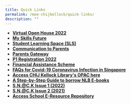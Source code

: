 ```yaml
---
title: Quick Links
permalink: /moe-chijkellock/quick-links/
description: ""
---
```

<ul>
<li><strong><a href="https://sites.google.com/moe.edu.sg/chijkellockvirtualtour2020/home" target="">Virtual Open House 2022</a></strong></li>
<li><strong><a href="https://www.myskillsfuture.sg/content/student/en/primary/education-guide/education-landscape/landscape-overview.html" target="_blank" rel="noopener">My Skills Future</a></strong></li>
<li><strong><a href="https://vle.learning.moe.edu.sg/login" target="_blank" rel="noopener">Student Learning Space (SLS)</a></strong></li>
<li><strong><a href="/parents-portal/communication-to-parents" target="_blank" rel="noopener">Communication to Parents</a></strong></li>
<li><strong><a href="/chijkellock/parents-gateway" target="_blank" rel="noopener">Parents Gateway</a></strong></li>
<li><a href="https://www.moe.gov.sg/primary/p1-registration" target="_blank" rel="noopener"><strong>P1 Registration 2022</strong></a></li>
<li><a href="/parents-portal/financial-assistance-scheme" target=""><strong>Financial Assistance Scheme </strong></a></li>
<li><strong><a href="https://www.moe.gov.sg/faqs-wuhan-coronavirus-infection" target="_blank" rel="noopener">FAQs for Covid-19 Coronavirus Infection in Singapore</a></strong></li>
<li><strong><a href="https://schoolibrary.moe.edu.sg/chijkellock/cgi-bin/spydus.exe/MSGTRN/WPAC/HOME" target="_blank" rel="noopener">Access CHIJ Kellock Library's OPAC here</a></strong></li>
<li><strong><a href="https://eresources.nlb.gov.sg/main/Help/Overdrive#libby_app" target="_blank" rel="noopener">A Step-by-Step Guide to borrow NLB E-books</a></strong></li>
<li><strong><a href="https://view.genial.ly/62951da156a41b0013669f7a/dossier-magazine-dossier" target="_blank" rel="noopener">S.N.@C.K Issue 1 (2022)</a></strong></li>
<li><strong><a href="/files/SNCK.%20Issue%202%202021.pdf" target="_blank" rel="noopener">S.N.@C.K Issue 2 (2021)</a></strong></li>
<li><strong><a href="https://schoolibrary.moe.edu.sg/eresourcespri/cgi-bin/spydus.exe/MSGTRN/WPAC/HOME" target="_blank" rel="noopener">Access School E-Resource Repository</a></strong></li>
</ul>